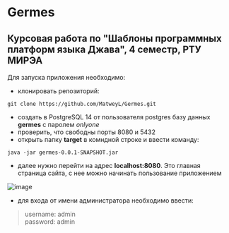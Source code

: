 # Germes
## Курсовая работа по "Шаблоны программных платформ языка Джава", 4 семестр, РТУ МИРЭА
Для запуска приложения необходимо:
- клонировать репозиторий:
```
git clone https://github.com/MatweyL/Germes.git
```
- создать в PostgreSQL 14 от пользователя postgres базу данных **germes** с паролем *onlyone*  
- проверить, что свободны порты 8080 и 5432
- открыть папку **target** в комндной строке и ввести команду:
```
java -jar germes-0.0.1-SNAPSHOT.jar
```
- далее нужно перейти на адрес **localhost:8080**. Это главная страница сайта, с нее можно начинать пользование приложением

![image](https://user-images.githubusercontent.com/74009572/169700287-34ffbef4-03e2-4297-8f0f-2b7004e6d11e.png)

- для входа от имени администратора необходимо ввести:  
> username: admin  
> password: admin  

